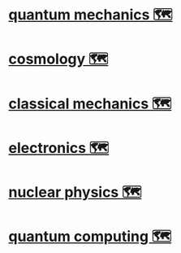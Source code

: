 
# [quantum mechanics 🗺️](https://my.mindnode.com/qJ23VQZs8r5YToae7Ch6Tein6h7U5yhAiw8enxsH)


# [cosmology 🗺️](https://my.mindnode.com/WL8T66hAmVGunSeX6LoZi9ohx2RRKk1riegeG3kr)


# [classical mechanics 🗺️](https://my.mindnode.com/Xs5qLyzR293qpAZLJWY39SuvK2xkW2YxWm61wT2M)


# [electronics 🗺️](https://my.mindnode.com/2ZKByPqsFZnxUdMDUCHBPzu7t2A2fAZP44yyNB3x)


# [nuclear physics 🗺️](https://my.mindnode.com/HbfUFjzkF9Dc1GnzXqs2rUpVy9dEsWBL61wKvsx7)

# [quantum computing 🗺️](https://my.mindnode.com/F8ubCrxApr7pFiW8TxvNyyzD51WqHkzVDFMN4cyp)


